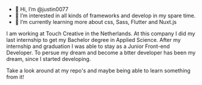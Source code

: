- 👋 Hi, I’m @justin0077 
- 👀 I’m interested in all kinds of frameworks and develop in my spare time.
- 🌱 I’m currently learning more about css, Sass, Flutter and Nuxt.js

I am working at Touch Creative in the Netherlands.
At this company I did my last internship to get my Bachelor degree in Applied Science.
After my internship and graduation I was able to stay as a Junior Front-end Developer.
To persue my dream and become a btter developer has been my dream, since I started developing.

Take a look around at my repo's and maybe being able to learn something from it!

